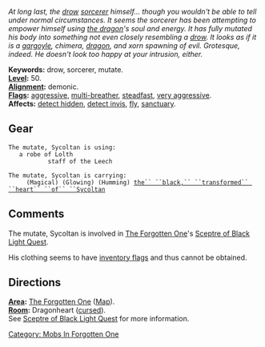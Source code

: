 *At long last, the [drow](Drow.md "wikilink")
[sorcerer](:Category:_Sorcerers.md "wikilink") himself... though you
wouldn't be able to tell under normal circumstances. It seems the
sorcerer has been attempting to empower himself using [the
dragon](Forgotten_Dragon,_Zikthro.md "wikilink")'s soul and energy. It
has fully mutated his body into something not even closely resembling a
[drow](Drow.md "wikilink"). It looks as if it is a
[gargoyle](Gargoyles.md "wikilink"), chimera,
[dragon](Dragons.md "wikilink"), and xorn spawning of evil. Grotesque,
indeed. He doesn't look too happy at your intrusion, either.*

**Keywords:** drow, sorcerer, mutate.  
**[Level](Level.md "wikilink"):** 50.  
**[Alignment](Alignment.md "wikilink"):** demonic.  
**[Flags](:Category:_Mob_Types.md "wikilink"):**
[aggressive](Aggressive_Mobs.md "wikilink"),
[multi-breather](Breathing_Mobs.md "wikilink"),
[steadfast](Sentinel_Mobs.md "wikilink"), [very
aggressive](Aggressive_Mobs.md "wikilink").  
**Affects:** [detect hidden](Detect_Hidden.md "wikilink"), [detect
invis](Detect_Invis.md "wikilink"), [fly](Fly.md "wikilink"),
[sanctuary](Sanctuary.md "wikilink").  

## Gear

`The mutate, Sycoltan is using:`  
<worn about body>`   a robe of Lolth`  
<wielded>`           staff of the Leech`

`The mutate, Sycoltan is carrying:`  
`     (Magical) (Glowing) (Humming) `[`the`` ``black,`` ``transformed`` ``heart`` ``of`` ``Sycoltan`](Black,_Transformed_Heart_Of_Sycoltan.md "wikilink")

## Comments

The mutate, Sycoltan is involved in [The Forgotten
One](:Category:_Forgotten_One.md "wikilink")'s [Sceptre of Black Light
Quest](Sceptre_Of_Black_Light_Quest.md "wikilink").

His clothing seems to have [inventory
flags](Inventory_Flag.md "wikilink") and thus cannot be obtained.

## Directions

**[Area](:Category:_Areas.md "wikilink"):** [The Forgotten
One](:Category:_Forgotten_One.md "wikilink")
([Map](Forgotten_One_Map.md "wikilink")).  
**[Room](:Category:_Rooms.md "wikilink"):** Dragonheart
([cursed](Cursed_Rooms.md "wikilink")).  
See [Sceptre of Black Light
Quest](Sceptre_Of_Black_Light_Quest.md "wikilink") for more information.

[Category: Mobs In Forgotten
One](Category:_Mobs_In_Forgotten_One "wikilink")
